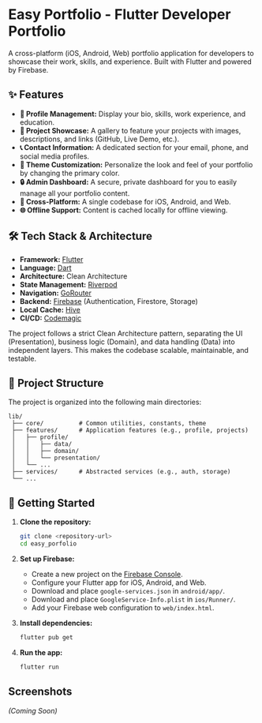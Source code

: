 # Easy Portfolio - Flutter Developer Portfolio

A cross-platform (iOS, Android, Web) portfolio application for developers to showcase their work, skills, and experience. Built with Flutter and powered by Firebase.

## ✨ Features

- **📝 Profile Management:** Display your bio, skills, work experience, and education.
- **🚀 Project Showcase:** A gallery to feature your projects with images, descriptions, and links (GitHub, Live Demo, etc.).
- **📞 Contact Information:** A dedicated section for your email, phone, and social media profiles.
- **🎨 Theme Customization:** Personalize the look and feel of your portfolio by changing the primary color.
- **🔒 Admin Dashboard:** A secure, private dashboard for you to easily manage all your portfolio content.
- **📱 Cross-Platform:** A single codebase for iOS, Android, and Web.
- **🌐 Offline Support:** Content is cached locally for offline viewing.

## 🛠️ Tech Stack & Architecture

- **Framework:** [Flutter](https://flutter.dev/)
- **Language:** [Dart](https://dart.dev/)
- **Architecture:** Clean Architecture
- **State Management:** [Riverpod](https://riverpod.dev/)
- **Navigation:** [GoRouter](https://pub.dev/packages/go_router)
- **Backend:** [Firebase](https://firebase.google.com/) (Authentication, Firestore, Storage)
- **Local Cache:** [Hive](https://pub.dev/packages/hive)
- **CI/CD:** [Codemagic](https://codemagic.io/)

The project follows a strict Clean Architecture pattern, separating the UI (Presentation), business logic (Domain), and data handling (Data) into independent layers. This makes the codebase scalable, maintainable, and testable.

## 📂 Project Structure

The project is organized into the following main directories:

```
lib/
 ├── core/          # Common utilities, constants, theme
 ├── features/      # Application features (e.g., profile, projects)
 │   ├── profile/
 │   │   ├── data/
 │   │   ├── domain/
 │   │   └── presentation/
 │   └── ...
 ├── services/      # Abstracted services (e.g., auth, storage)
 └── ...
```

## 🚀 Getting Started

1.  **Clone the repository:**
    ```sh
    git clone <repository-url>
    cd easy_porfolio
    ```

2.  **Set up Firebase:**
    - Create a new project on the [Firebase Console](https://console.firebase.google.com/).
    - Configure your Flutter app for iOS, Android, and Web.
    - Download and place `google-services.json` in `android/app/`.
    - Download and place `GoogleService-Info.plist` in `ios/Runner/`.
    - Add your Firebase web configuration to `web/index.html`.

3.  **Install dependencies:**
    ```sh
    flutter pub get
    ```

4.  **Run the app:**
    ```sh
    flutter run
    ```

## Screenshots

*(Coming Soon)*